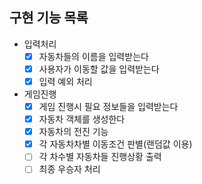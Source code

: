 ## 구현 기능 목록
- 입력처리
  - [x] 자동차들의 이름을 입력받는다
  - [x] 사용자가 이동할 값을 입력받는다
  - [x] 입력 예외 처리
- 게임진행
  - [x] 게임 진행시 필요 정보들을 입력받는다 
  - [x] 자동차 객체를 생성한다
  - [x] 자동차의 전진 기능
  - [x] 각 자동차차별 이동조건 판별(랜덤값 이용)
  - [ ] 각 차수별 자동차들 진행상황 출력
  - [ ] 최종 우승자 처리